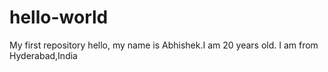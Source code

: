 # hello-world
My first repository
hello, my name is Abhishek.I am 20 years old. I am from Hyderabad,India 
